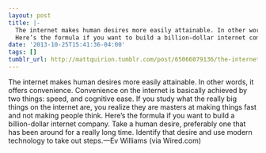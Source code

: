 ```yaml
---
layout: post
title: |-
  The internet makes human desires more easily attainable. In other words, it offers convenience. Convenience on the internet is basically achieved by two things: speed, and cognitive ease. If you study what the really big things on the internet are, you realize they are masters at making things fast and not making people think.
  Here’s the formula if you want to build a billion-dollar internet company. Take a human desire, preferably one that has been around for a really long time. Identify that desire and use modern technology to take out steps.
date: '2013-10-25T15:41:36-04:00'
tags: []
tumblr_url: http://mattquirion.tumblr.com/post/65066079136/the-internet-makes-human-desires-more-easily
---
```

The internet makes human desires more easily attainable. In other words, it offers convenience. Convenience on the internet is basically achieved by two things: speed, and cognitive ease. If you study what the really big things on the internet are, you realize they are masters at making things fast and not making people think.
Here’s the formula if you want to build a billion-dollar internet company. Take a human desire, preferably one that has been around for a really long time. Identify that desire and use modern technology to take out steps.—Ev Williams (via Wired.com)
